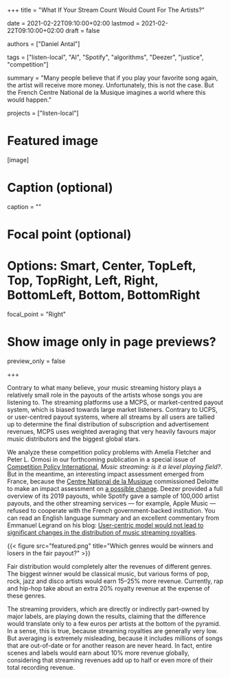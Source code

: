 +++
title = "What If Your Stream Count Would Count For The Artists?"

date = 2021-02-22T09:10:00+02:00
lastmod = 2021-02-22T09:10:00+02:00
draft = false

authors = ["Daniel Antal"]

tags = ["listen-local", "AI", "Spotify", "algorithms", "Deezer", "justice", "competition"]

summary = "Many people believe that if you play your favorite song again, the artist will receive more money. Unfortunately, this is not the case. But the French Centre National de la Musique imagines a world where this would happen."

projects = ["listen-local"]

# Featured image
[image]
  # Caption (optional)
  caption = ""

  # Focal point (optional)
  # Options: Smart, Center, TopLeft, Top, TopRight, Left, Right, BottomLeft, Bottom, BottomRight
  focal_point = "Right"

  # Show image only in page previews?
  preview_only = false

+++

Contrary to what many believe, your music streaming history plays a relatively small role in the payouts of the artists whose songs you are listening to. The streaming platforms use a MCPS, or market-centred payout system, which is biased towards large market listeners. Contrary to UCPS, or user-centred payout systems, where all streams by all users are tallied up to determine the final distribution of subscription and advertisement revenues, MCPS uses weighted averaging that very heavily favours major music distributors and the biggest global stars.

We analyze these competition policy problems with Amelia Fletcher and Peter L. Ormosi in our forthcoming publication in a special issue of [Competition Policy International](https://www.competitionpolicyinternational.com/), _Music streaming: is it a level playing field?_. But in the meantime, an interesting impact assessment emerged from France, because the [Centre National de la Musique](https://cnm.fr/en/) commissioned Deloitte to make an impact assessment on [a possible change](https://cnm.fr/le-cnm-evalue-limpact-dun-changement-eventuel-de-mode-de-remuneration-par-les-plateformes-de-streaming/). Deezer provided a full overview of its 2019 payouts, while Spotify gave a sample of 100,000 artist payouts, and the other streaming services — for example, Apple Music — refused to cooperate with the French government-backed institution. You can read an English language summary and an excellent commentary from Emmanuel Legrand on his blog: [User-centric model would not lead to significant changes in the distribution of music streaming royalties](https://legrandnetwork.blogspot.com/2021/02/user-centric-model-would-not-lead-to.html).

{{< figure src="featured.png" title="Which genres would be winners and losers in the fair payout?" >}}

Fair distribution would completely alter the revenues of different genres. The biggest winner would be classical music, but various forms of pop, rock, jazz and disco artists would earn 15–25% more revenue. Currently, rap and hip-hop take about an extra 20% royalty revenue at the expense of these genres.

The streaming providers, which are directly or indirectly part-owned by major labels, are playing down the results, claiming that the difference would translate only to a few euros per artists at the bottom of the pyramid. In a sense, this is true, because streaming royalties are generally very low. But averaging is extremely misleading, because it includes millions of songs that are out-of-date or for another reason are never heard. In fact, entire scenes and labels would earn about 10% more revenue globally, considering that streaming revenues add up to half or even more of their total recording revenue.

